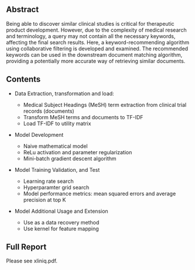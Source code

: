 ## Abstract
Being able to discover similar clinical studies is critical for therapeutic product development. However, due to the complexity of medical research and terminology, a query may not contain all the necessary keywords, affecting the final search results. Here, a keyword-recommending algorithm using collaborative filtering is developed and examined. The recommended keywords can be used in the downstream document matching algorithm, providing a potentially more accurate way of retrieving similar documents.

## Contents
- Data Extraction, transformation and load: 
    - Medical Subject Headings (MeSH) term extraction from clinical trial records (documents)
    - Transform MeSH terms and documents to TF-IDF
    - Load TF-IDF to utility matrix

- Model Development
    - Naive mathematical model
    - ReLu activation and parameter regularization
    - Mini-batch gradient descent algorithm
    
- Model Training Validation, and Test
    - Learning rate search
    - Hyperparamter grid search
    - Model performance metrics: mean squared errors and average precision at top K

- Model Additional Usage and Extension
    - Use as a data recovery method
    - Use kernel for feature mapping

## Full Report
Please see xliniq.pdf.